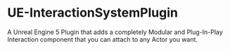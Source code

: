 # UE-InteractionSystemPlugin
A Unreal Engine 5 Plugin that adds a completely Modular and Plug-In-Play Interaction component that you can attach to any Actor you want.
